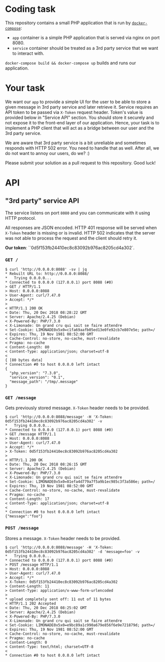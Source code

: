 Coding task
===========

This repository contains a small PHP application that is run by [`docker-compose`](https://docs.docker.com/compose/):

* `app` container is a simple PHP application that is served via nginx on port 8080.
* `service` container should be treated as a 3rd party service that we want to interact with.

`docker-compose build && docker-compose up` builds and runs our application.

# Your task

We want our `app` to provide a simple UI for the user to be able to store a given message in 3rd party service
and later retrieve it. Service requires an API token to be passed via `X-Token` request header. Token's value is provided
below in "Service API" section. You should store it securely and not expose it to the front-end layer of our application.
Hence, your task is to implement a PHP client that will act as a bridge between our user and the 3rd party service.

We are aware that 3rd party service is a bit unreliable and sometimes responds with HTTP 502 error.
You need to handle that as well. After all, we do not want to annoy our users, do we? :)

Please submit your solution as a pull request to this repository. Good luck!

# API

## "3rd party" service API

The service listens on port `8080` and you can communicate with it using HTTP protocol.

All responses are JSON encoded. HTTP 401 response will be served when `X-Token` header is missing or is invalid.
HTTP 502 indicates that the server was not able to process the request and the client should retry it.

**Our token**: ``0d5f153fb24410ec8c83092b976ac8205cd4a302`.

### `GET /`

```
$ curl 'http://0.0.0.0:8088' -sv | jq
* Rebuilt URL to: http://0.0.0.0:8088/
*   Trying 0.0.0.0...
* Connected to 0.0.0.0 (127.0.0.1) port 8088 (#0)
> GET / HTTP/1.1
> Host: 0.0.0.0:8088
> User-Agent: curl/7.47.0
> Accept: */*
> 
< HTTP/1.1 200 OK
< Date: Thu, 20 Dec 2018 08:28:22 GMT
< Server: Apache/2.4.25 (Debian)
< X-Powered-By: PHP/7.3.0
< X-Limonade: Un grand cru qui sait se faire attendre
< Set-Cookie: LIMONADE0x5x0=c1fa69aafb05ed13e0fe92cb7e807e5e; path=/
< Expires: Thu, 19 Nov 1981 08:52:00 GMT
< Cache-Control: no-store, no-cache, must-revalidate
< Pragma: no-cache
< Content-Length: 80
< Content-Type: application/json; charset=utf-8
< 
{ [80 bytes data]
* Connection #0 to host 0.0.0.0 left intact
{
  "php_version": "7.3.0",
  "service_version": "0.1",
  "message_path": "/tmp/.message"
}
```

### `GET /message`

Gets previously stored message. `X-Token` header needs to be provided.

```
$ curl 'http://0.0.0.0:8088/message' -H 'X-Token: 0d5f153fb24410ec8c83092b976ac8205cd4a302' -v
*   Trying 0.0.0.0...
* Connected to 0.0.0.0 (127.0.0.1) port 8088 (#0)
> GET /message HTTP/1.1
> Host: 0.0.0.0:8088
> User-Agent: curl/7.47.0
> Accept: */*
> X-Token: 0d5f153fb24410ec8c83092b976ac8205cd4a302
> 
< HTTP/1.1 200 OK
< Date: Thu, 20 Dec 2018 08:26:15 GMT
< Server: Apache/2.4.25 (Debian)
< X-Powered-By: PHP/7.3.0
< X-Limonade: Un grand cru qui sait se faire attendre
< Set-Cookie: LIMONADE0x5x0=81efa4d779a7f5a9b1ec985c3f3a586e; path=/
< Expires: Thu, 19 Nov 1981 08:52:00 GMT
< Cache-Control: no-store, no-cache, must-revalidate
< Pragma: no-cache
< Content-Length: 17
< Content-Type: application/json; charset=utf-8
< 
* Connection #0 to host 0.0.0.0 left intact
{"message":"foo"}
```

### `POST /message`

Stores a message. `X-Token` header needs to be provided.

```
$ curl 'http://0.0.0.0:8088/message' -H 'X-Token: 0d5f153fb24410ec8c83092b976ac8205cd4a302' -d 'message=foo' -v
*   Trying 0.0.0.0...
* Connected to 0.0.0.0 (127.0.0.1) port 8088 (#0)
> POST /message HTTP/1.1
> Host: 0.0.0.0:8088
> User-Agent: curl/7.47.0
> Accept: */*
> X-Token: 0d5f153fb24410ec8c83092b976ac8205cd4a302
> Content-Length: 11
> Content-Type: application/x-www-form-urlencoded
> 
* upload completely sent off: 11 out of 11 bytes
< HTTP/1.1 202 Accepted
< Date: Thu, 20 Dec 2018 08:25:02 GMT
< Server: Apache/2.4.25 (Debian)
< X-Powered-By: PHP/7.3.0
< X-Limonade: Un grand cru qui sait se faire attendre
< Set-Cookie: LIMONADE0x5x0=e9bc89a1c990a679e856f6e9e721879d; path=/
< Expires: Thu, 19 Nov 1981 08:52:00 GMT
< Cache-Control: no-store, no-cache, must-revalidate
< Pragma: no-cache
< Content-Length: 0
< Content-Type: text/html; charset=UTF-8
< 
* Connection #0 to host 0.0.0.0 left intact
```
